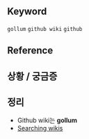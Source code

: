 ## Keyword
`gollum` `github wiki` `github`

## Reference

## 상황 / 궁금증

## 정리
- Github wiki는 **gollum**
- [Searching wikis](https://help.github.com/articles/searching-wikis/)